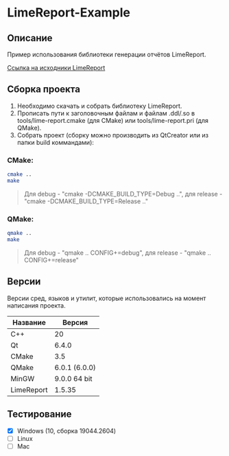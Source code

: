 # LimeReport-Example

## Описание

Пример использования библиотеки генерации отчётов LimeReport.

[Ссылка на исходники LimeReport](https://github.com/fralx/LimeReport "LimeReport")

## Сборка проекта

1. Необходимо скачать и собрать библиотеку LimeReport.
2. Прописать пути к заголовочным файлам и файлам .ddl/.so в tools/lime-report.cmake (для CMake) или tools/lime-report.pri (для QMake).
3. Собрать проект (cборку можно производить из QtCreator или из папки build коммандами):

### CMake:

```bash
cmake ..
make
```
> Для debug - "cmake -DCMAKE_BUILD_TYPE=Debug ..", для release - "cmake -DCMAKE_BUILD_TYPE=Release .."

### QMake:

```bash
qmake ..
make
```
> Для debug - "qmake .. CONFIG+=debug", для release - "qmake .. CONFIG+=release"

## Версии

Версии сред, языков и утилит, которые использовались на момент написания проекта.

| Название   | Версия               |
| -----------|----------------------|
| C++        | 20                   |
| Qt         | 6.4.0                |
| CMake      | 3.5                  |
| QMake      | 6.0.1 (6.0.0)        |
| MinGW      | 9.0.0 64 bit         |
| LimeReport | 1.5.35               |

## Тестирование

- [x] Windows (10, сборка 19044.2604)
- [ ] Linux
- [ ] Mac
